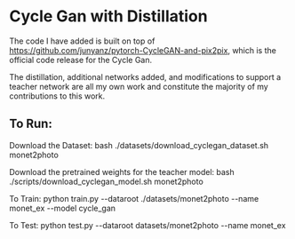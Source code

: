 # Cycle Gan with Distillation
The code I have added is built on top of https://github.com/junyanz/pytorch-CycleGAN-and-pix2pix, which is the official code release for the Cycle Gan.

The distillation, additional networks added, and modifications to support a teacher network are all my own work and constitute the majority of my contributions to this work.

## To Run:
Download the Dataset: bash ./datasets/download_cyclegan_dataset.sh monet2photo

Download the pretrained weights for the teacher model: bash ./scripts/download_cyclegan_model.sh monet2photo

 To Train: python train.py --dataroot ./datasets/monet2photo --name monet_ex --model cycle_gan
 
 To Test: python test.py --dataroot datasets/monet2photo --name monet_ex